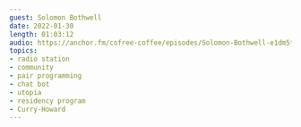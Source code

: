 ```yaml
---
guest: Solomon Bothwell
date: 2022-01-30
length: 01:03:12
audio: https://anchor.fm/cofree-coffee/episodes/Solomon-Bothwell-e1dm5tg
topics:
- radio station
- community
- pair programming
- chat bot
- utopia
- residency program
- Curry-Howard
---
```


